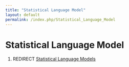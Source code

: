 ```yaml
---
title: "Statistical Language Model"
layout: default
permalink: /index.php/Statistical_Language_Model
---
```


# Statistical Language Model

1. REDIRECT [Statistical Language Models](Statistical_Language_Models)